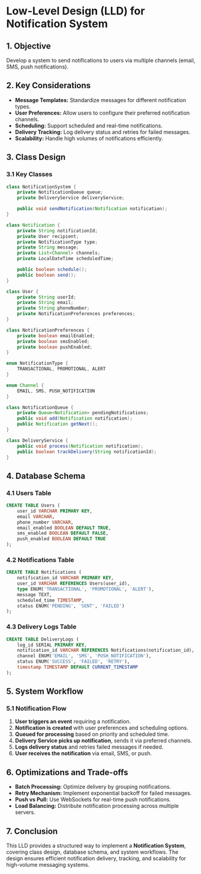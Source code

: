 # Low-Level Design (LLD) for Notification System

## 1. Objective

Develop a system to send notifications to users via multiple channels (email, SMS, push notifications).

## 2. Key Considerations

- **Message Templates:** Standardize messages for different notification types.
- **User Preferences:** Allow users to configure their preferred notification channels.
- **Scheduling:** Support scheduled and real-time notifications.
- **Delivery Tracking:** Log delivery status and retries for failed messages.
- **Scalability:** Handle high volumes of notifications efficiently.

## 3. Class Design

### 3.1 Key Classes

```java
class NotificationSystem {
    private NotificationQueue queue;
    private DeliveryService deliveryService;

    public void sendNotification(Notification notification);
}

class Notification {
    private String notificationId;
    private User recipient;
    private NotificationType type;
    private String message;
    private List<Channel> channels;
    private LocalDateTime scheduledTime;

    public boolean schedule();
    public boolean send();
}

class User {
    private String userId;
    private String email;
    private String phoneNumber;
    private NotificationPreferences preferences;
}

class NotificationPreferences {
    private boolean emailEnabled;
    private boolean smsEnabled;
    private boolean pushEnabled;
}

enum NotificationType {
    TRANSACTIONAL, PROMOTIONAL, ALERT
}

enum Channel {
    EMAIL, SMS, PUSH_NOTIFICATION
}

class NotificationQueue {
    private Queue<Notification> pendingNotifications;
    public void add(Notification notification);
    public Notification getNext();
}

class DeliveryService {
    public void process(Notification notification);
    public boolean trackDelivery(String notificationId);
}
```

## 4. Database Schema

### 4.1 Users Table

```sql
CREATE TABLE Users (
    user_id VARCHAR PRIMARY KEY,
    email VARCHAR,
    phone_number VARCHAR,
    email_enabled BOOLEAN DEFAULT TRUE,
    sms_enabled BOOLEAN DEFAULT FALSE,
    push_enabled BOOLEAN DEFAULT TRUE
);
```

### 4.2 Notifications Table

```sql
CREATE TABLE Notifications (
    notification_id VARCHAR PRIMARY KEY,
    user_id VARCHAR REFERENCES Users(user_id),
    type ENUM('TRANSACTIONAL', 'PROMOTIONAL', 'ALERT'),
    message TEXT,
    scheduled_time TIMESTAMP,
    status ENUM('PENDING', 'SENT', 'FAILED')
);
```

### 4.3 Delivery Logs Table

```sql
CREATE TABLE DeliveryLogs (
    log_id SERIAL PRIMARY KEY,
    notification_id VARCHAR REFERENCES Notifications(notification_id),
    channel ENUM('EMAIL', 'SMS', 'PUSH_NOTIFICATION'),
    status ENUM('SUCCESS', 'FAILED', 'RETRY'),
    timestamp TIMESTAMP DEFAULT CURRENT_TIMESTAMP
);
```

## 5. System Workflow

### 5.1 Notification Flow

1. **User triggers an event** requiring a notification.
2. **Notification is created** with user preferences and scheduling options.
3. **Queued for processing** based on priority and scheduled time.
4. **Delivery Service picks up notification**, sends it via preferred channels.
5. **Logs delivery status** and retries failed messages if needed.
6. **User receives the notification** via email, SMS, or push.

## 6. Optimizations and Trade-offs

- **Batch Processing:** Optimize delivery by grouping notifications.
- **Retry Mechanism:** Implement exponential backoff for failed messages.
- **Push vs Pull:** Use WebSockets for real-time push notifications.
- **Load Balancing:** Distribute notification processing across multiple servers.

## 7. Conclusion

This LLD provides a structured way to implement a **Notification System**, covering class design, database schema, and system workflows. The design ensures efficient notification delivery, tracking, and scalability for high-volume messaging systems.
